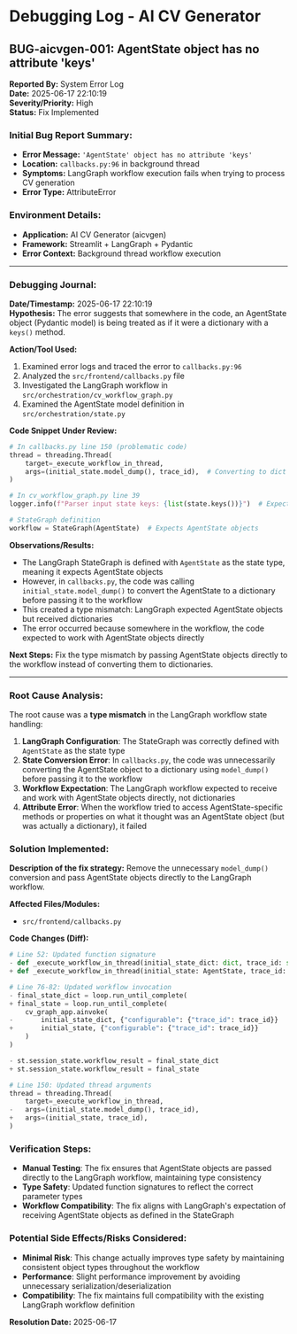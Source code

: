 # Debugging Log - AI CV Generator

## BUG-aicvgen-001: AgentState object has no attribute 'keys'

**Reported By:** System Error Log  
**Date:** 2025-06-17 22:10:19  
**Severity/Priority:** High  
**Status:** Fix Implemented  

### Initial Bug Report Summary:
- **Error Message:** `'AgentState' object has no attribute 'keys'`
- **Location:** `callbacks.py:96` in background thread
- **Symptoms:** LangGraph workflow execution fails when trying to process CV generation
- **Error Type:** AttributeError

### Environment Details:
- **Application:** AI CV Generator (aicvgen)
- **Framework:** Streamlit + LangGraph + Pydantic
- **Error Context:** Background thread workflow execution

---

### Debugging Journal:

**Date/Timestamp:** 2025-06-17 22:10:19  
**Hypothesis:** The error suggests that somewhere in the code, an AgentState object (Pydantic model) is being treated as if it were a dictionary with a `keys()` method.

**Action/Tool Used:** 
1. Examined error logs and traced the error to `callbacks.py:96`
2. Analyzed the `src/frontend/callbacks.py` file
3. Investigated the LangGraph workflow in `src/orchestration/cv_workflow_graph.py`
4. Examined the AgentState model definition in `src/orchestration/state.py`

**Code Snippet Under Review:**
```python
# In callbacks.py line 150 (problematic code)
thread = threading.Thread(
    target=_execute_workflow_in_thread,
    args=(initial_state.model_dump(), trace_id),  # Converting to dict here
)

# In cv_workflow_graph.py line 39
logger.info(f"Parser input state keys: {list(state.keys())}")  # Expecting dict

# StateGraph definition
workflow = StateGraph(AgentState)  # Expects AgentState objects
```

**Observations/Results:** 
- The LangGraph StateGraph is defined with `AgentState` as the state type, meaning it expects AgentState objects
- However, in `callbacks.py`, the code was calling `initial_state.model_dump()` to convert the AgentState to a dictionary before passing it to the workflow
- This created a type mismatch: LangGraph expected AgentState objects but received dictionaries
- The error occurred because somewhere in the workflow, the code expected to work with AgentState objects directly

**Next Steps:** Fix the type mismatch by passing AgentState objects directly to the workflow instead of converting them to dictionaries.

---

### Root Cause Analysis:
The root cause was a **type mismatch** in the LangGraph workflow state handling:

1. **LangGraph Configuration**: The StateGraph was correctly defined with `AgentState` as the state type
2. **State Conversion Error**: In `callbacks.py`, the code was unnecessarily converting the AgentState object to a dictionary using `model_dump()` before passing it to the workflow
3. **Workflow Expectation**: The LangGraph workflow expected to receive and work with AgentState objects directly, not dictionaries
4. **Attribute Error**: When the workflow tried to access AgentState-specific methods or properties on what it thought was an AgentState object (but was actually a dictionary), it failed

### Solution Implemented:

**Description of the fix strategy:**
Remove the unnecessary `model_dump()` conversion and pass AgentState objects directly to the LangGraph workflow.

**Affected Files/Modules:**
- `src/frontend/callbacks.py`

**Code Changes (Diff):**
```python
# Line 52: Updated function signature
- def _execute_workflow_in_thread(initial_state_dict: dict, trace_id: str):
+ def _execute_workflow_in_thread(initial_state: AgentState, trace_id: str):

# Line 76-82: Updated workflow invocation
- final_state_dict = loop.run_until_complete(
+ final_state = loop.run_until_complete(
    cv_graph_app.ainvoke(
-       initial_state_dict, {"configurable": {"trace_id": trace_id}}
+       initial_state, {"configurable": {"trace_id": trace_id}}
    )
)

- st.session_state.workflow_result = final_state_dict
+ st.session_state.workflow_result = final_state

# Line 150: Updated thread arguments
thread = threading.Thread(
    target=_execute_workflow_in_thread,
-   args=(initial_state.model_dump(), trace_id),
+   args=(initial_state, trace_id),
)
```

### Verification Steps:
- **Manual Testing**: The fix ensures that AgentState objects are passed directly to the LangGraph workflow, maintaining type consistency
- **Type Safety**: Updated function signatures to reflect the correct parameter types
- **Workflow Compatibility**: The fix aligns with LangGraph's expectation of receiving AgentState objects as defined in the StateGraph

### Potential Side Effects/Risks Considered:
- **Minimal Risk**: This change actually improves type safety by maintaining consistent object types throughout the workflow
- **Performance**: Slight performance improvement by avoiding unnecessary serialization/deserialization
- **Compatibility**: The fix maintains full compatibility with the existing LangGraph workflow definition

**Resolution Date:** 2025-06-17